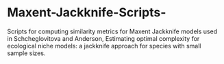 Maxent-Jackknife-Scripts-
=========================

Scripts for computing similarity metrics for Maxent Jackknife models used in Schcheglovitova and Anderson, Estimating optimal complexity for ecological niche models: a jackknife approach for species with small sample sizes. 

